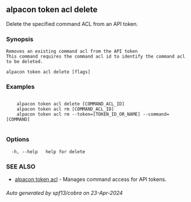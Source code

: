 ## alpacon token acl delete

Delete the specified command ACL from an API token.

### Synopsis


	Removes an existing command acl from the API token
	This command requires the command acl id to identify the command acl to be deleted.
	

```
alpacon token acl delete [flags]
```

### Examples

```

	alpacon token acl delete [COMMAND_ACL_ID]
	alpacon token acl rm [COMMAND_ACL_ID]
	alpacon token acl rm --token=[TOKEN_ID_OR_NAME] --command=[COMMAND]
	
```

### Options

```
  -h, --help   help for delete
```

### SEE ALSO

* [alpacon token acl](alpacon_token_acl.md)	 - Manages command access for API tokens.

###### Auto generated by spf13/cobra on 23-Apr-2024
